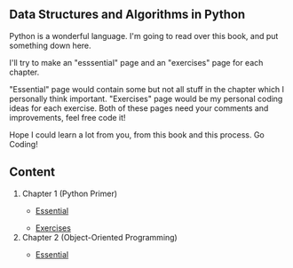 <html>
<body>
<h2>Data Structures and Algorithms in Python</h2>
<p>Python is a wonderful language. I'm going to read over this book, and put something down here.</p>
<p>I'll try to make an "esssential" page and an "exercises" page for each chapter.</p>
<p>"Essential" page would contain some but not all stuff in the chapter which I personally think important. "Exercises" page would be my personal coding ideas for each exercise. Both of these pages need your comments and improvements, feel free code it!</p>
<p>Hope I could learn a lot from you, from this book and this process. Go Coding!
<h2>Content</h2>
<ol>
<li>Chapter 1 (Python Primer)</li>
<ul><li><a href="https://github.com/kellerliu666/Data-Structures-and-Algorithms-in-Python/blob/master/1-Python-Primer-Essential.py">Essential</a></li></ul>
<ul><li><a href="https://github.com/kellerliu666/Data-Structures-and-Algorithms-in-Python/blob/master/1-Python-Primer-Exercises.py">Exercises</a></li></ul>
<li>Chapter 2 (Object-Oriented Programming)</li>
<ul><li><a href="https://github.com/kellerliu666/Data-Structures-and-Algorithms-in-Python/blob/master/2-Object-Oriented-Programming-Essential.py">Essential</a></li></ul>
</ol>
</body>
</html>
